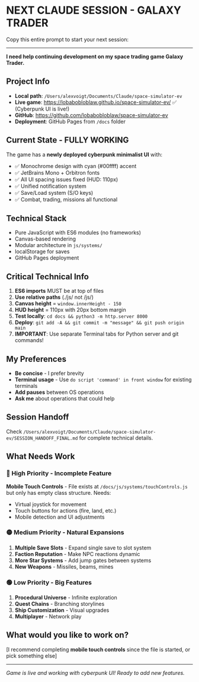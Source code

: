 # NEXT CLAUDE SESSION - GALAXY TRADER

Copy this entire prompt to start your next session:

---

**I need help continuing development on my space trading game Galaxy Trader.**

## Project Info
* **Local path**: `/Users/alexvoigt/Documents/Claude/space-simulator-ev`
* **Live game**: https://lobabobloblaw.github.io/space-simulator-ev/ ✅ (Cyberpunk UI is live!)
* **GitHub**: https://github.com/lobabobloblaw/space-simulator-ev
* **Deployment**: GitHub Pages from `/docs` folder

## Current State - FULLY WORKING
The game has a **newly deployed cyberpunk minimalist UI** with:
* ✅ Monochrome design with cyan (#00ffff) accent
* ✅ JetBrains Mono + Orbitron fonts
* ✅ All UI spacing issues fixed (HUD: 110px)
* ✅ Unified notification system
* ✅ Save/Load system (S/O keys)
* ✅ Combat, trading, missions all functional

## Technical Stack
* Pure JavaScript with ES6 modules (no frameworks)
* Canvas-based rendering
* Modular architecture in `js/systems/`
* localStorage for saves
* GitHub Pages deployment

## Critical Technical Info
1. **ES6 imports** MUST be at top of files
2. **Use relative paths** (./js/ not /js/)
3. **Canvas height** = `window.innerHeight - 150`
4. **HUD height** = 110px with 20px bottom margin
5. **Test locally**: `cd docs && python3 -m http.server 8000`
6. **Deploy**: `git add -A && git commit -m "message" && git push origin main`
7. **IMPORTANT**: Use separate Terminal tabs for Python server and git commands!

## My Preferences
- **Be concise** - I prefer brevity
- **Terminal usage** - Use `do script 'command' in front window` for existing terminals
- **Add pauses** between OS operations
- **Ask me** about operations that could help

## Session Handoff
Check `/Users/alexvoigt/Documents/Claude/space-simulator-ev/SESSION_HANDOFF_FINAL.md` for complete technical details.

## What Needs Work

### 🔴 High Priority - Incomplete Feature
**Mobile Touch Controls** - File exists at `/docs/js/systems/touchControls.js` but only has empty class structure. Needs:
- Virtual joystick for movement
- Touch buttons for actions (fire, land, etc.)
- Mobile detection and UI adjustments

### 🟡 Medium Priority - Natural Expansions
1. **Multiple Save Slots** - Expand single save to slot system
2. **Faction Reputation** - Make NPC reactions dynamic
3. **More Star Systems** - Add jump gates between systems
4. **New Weapons** - Missiles, beams, mines

### 🟢 Low Priority - Big Features
1. **Procedural Universe** - Infinite exploration
2. **Quest Chains** - Branching storylines
3. **Ship Customization** - Visual upgrades
4. **Multiplayer** - Network play

## What would you like to work on?
[I recommend completing **mobile touch controls** since the file is started, or pick something else]

---

*Game is live and working with cyberpunk UI! Ready to add new features.*